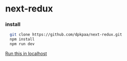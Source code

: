 # next-redux

### install 

```bash
  git clone https://github.com/dpkpaa/next-redux.git
  npm install
  npm run dev 
```
[Run this in localhost](http://localhost:3000)
